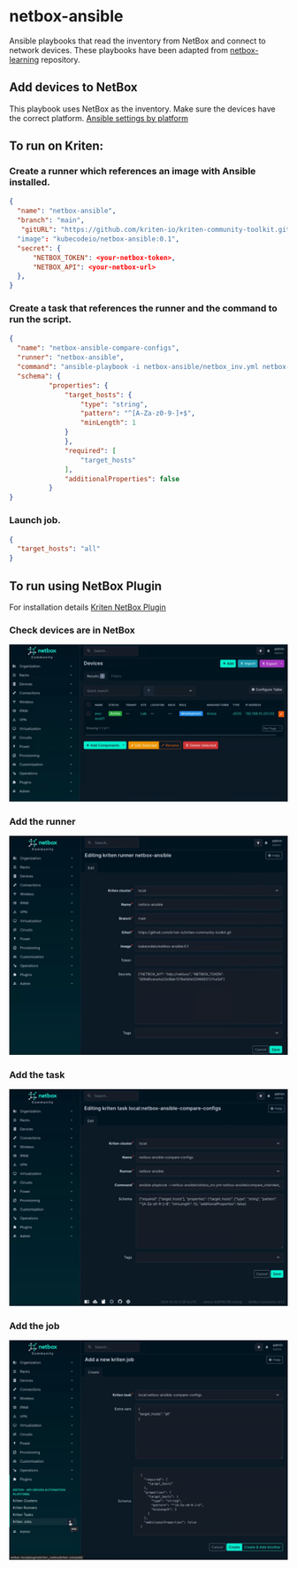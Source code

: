 # netbox-ansible

Ansible playbooks that read the inventory from NetBox and connect to network devices.
These playbooks have been adapted from [netbox-learning](https://github.com/netboxlabs/netbox-learning) repository.

## Add devices to NetBox
This playbook uses NetBox as the inventory. Make sure the devices have the correct platform. [Ansible settings by platform](https://docs.ansible.com/ansible/latest/network/user_guide/platform_index.html#settings-by-platform)

## To run on Kriten:

### Create a runner which references an image with Ansible installed.
``` json
{
  "name": "netbox-ansible",
  "branch": "main",
   "gitURL": "https://github.com/kriten-io/kriten-community-toolkit.git"
  "image": "kubecodeio/netbox-ansible:0.1",
  "secret": {
      "NETBOX_TOKEN": <your-netbox-token>,
      "NETBOX_API": <your-netbox-url>
  },
}
```
### Create a task that references the runner and the command to run the script.
``` json
{
  "name": "netbox-ansible-compare-configs",
  "runner": "netbox-ansible",
  "command": "ansible-playbook -i netbox-ansible/netbox_inv.yml netbox-ansible/compare_intended_vs_actual.yml",
  "schema": {
          "properties": {
              "target_hosts": {
                  "type": "string",
                  "pattern": "^[A-Za-z0-9-]+$",
                  "minLength": 1
              }
              },
              "required": [
                  "target_hosts"
              ],
              "additionalProperties": false
          }
}
```
### Launch job.
``` json
{
  "target_hosts": "all"
}
```

## To run using NetBox Plugin
For installation details [Kriten NetBox Plugin](https://github.com/kriten-io/kriten-netbox-plugin)

### Check devices are in NetBox

![Check devices in NetBox](images/Add-devices-to-NetBox.png)

### Add the runner

![Add runner](images/Add-netbox-ansible-runner.png)

### Add the task

![Add task](images/Add-netbox-ansible-compare-configs-task.png)

### Add the job

![Add job](images/Add-netbox-ansible-compare-configs-job.png)



